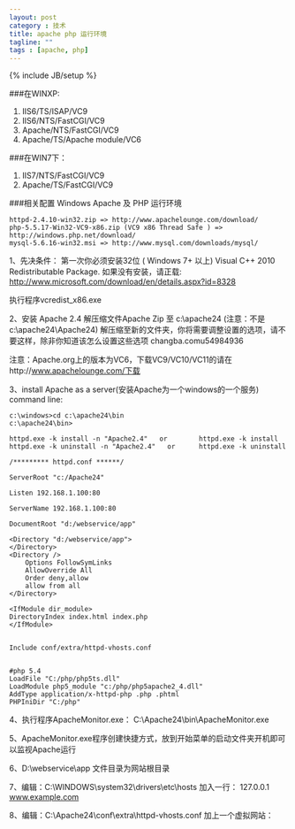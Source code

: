```yaml
---
layout: post
category : 技术
title: apache php 运行环境
tagline: ""
tags : [apache, php]
---
```

{% include JB/setup %}


###在WINXP:
1. IIS6/TS/ISAP/VC9
2. IIS6/NTS/FastCGI/VC9
3. Apache/NTS/FastCGI/VC9
4. Apache/TS/Apache module/VC6

###在WIN7下：
1. IIS7/NTS/FastCGI/VC9
2. Apache/TS/FastCGI/VC9



###相关配置
Windows Apache 及 PHP 运行环境

	httpd-2.4.10-win32.zip => http://www.apachelounge.com/download/
	php-5.5.17-Win32-VC9-x86.zip (VC9 x86 Thread Safe ) => http://windows.php.net/download/
	mysql-5.6.16-win32.msi => http://www.mysql.com/downloads/mysql/


1、先决条件：
第一次你必须安装32位 ( Windows 7+ 以上)  Visual C++ 2010 Redistributable Package.
如果没有安装，请正载: http://www.microsoft.com/download/en/details.aspx?id=8328

执行程序vcredist_x86.exe


2、安装 Apache 2.4 
解压缩文件Apache Zip 至 c:\apache24 (注意：不是c:\apache24\Apache24)
解压缩至新的文件夹，你将需要调整设置的选项，请不要这样，除非你知道该怎么设置这些选项 changba.comu54984936


注意：Apache.org上的版本为VC6，下载VC9/VC10/VC11的请在http://www.apachelounge.com/下载

3、install Apache as a server(安装Apache为一个windows的一个服务)
	command line:

	c:\windows>cd c:\apache24\bin
	c:\apache24\bin>
	
	httpd.exe -k install -n "Apache2.4"   or     	httpd.exe -k install
	httpd.exe -k uninstall -n "Apache2.4"   or     	httpd.exe -k uninstall
	
	/********* httpd.conf ******/
	
	ServerRoot "c:/Apache24"
	
	Listen 192.168.1.100:80
	
	ServerName 192.168.1.100:80
	
	DocumentRoot "d:/webservice/app"
	
	<Directory "d:/webservice/app">  
	</Directory>	
	<Directory />
		Options FollowSymLinks
		AllowOverride All
		Order deny,allow
		allow from all
	</Directory>
	
	<IfModule dir_module>
    DirectoryIndex index.html index.php
	</IfModule>
	
	
	Include conf/extra/httpd-vhosts.conf
	
	
	#php 5.4
	LoadFile "C:/php/php5ts.dll"
	LoadModule php5_module "c:/php/php5apache2_4.dll"
	AddType application/x-httpd-php .php .phtml
	PHPIniDir "C:/php"


4、执行程序ApacheMonitor.exe：
	C:\Apache24\bin\ApacheMonitor.exe

5、ApacheMonitor.exe程序创建快捷方式，放到开始菜单的启动文件夹开机即可以监视Apache运行

6、D:\webservice\app 文件目录为网站根目录

7、编辑：C:\WINDOWS\system32\drivers\etc\hosts
	加入一行：
	127.0.0.1       www.example.com
	
8、编辑：C:\Apache24\conf\extra\httpd-vhosts.conf
	加上一个虚拟网站：




